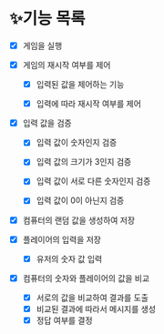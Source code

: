 # ✨기능 목록

- [X] 게임을 실행

  
- [X] 게임의 재시작 여부를 제어
    - [X] 입력된 값을 제어하는 기능
    - [X] 입력에 따라 재시작 여부를 제어


- [x] 입력 값을 검증
  - [x] 입력 값이 숫자인지 검증
  - [X] 입력 값의 크기가 3인지 검증
  - [X] 입력 값이 서로 다른 숫자인지 검증
  - [X] 입력 값이 0이 아닌지 검증


- [X] 컴퓨터의 랜덤 값을 생성하여 저장

- [X] 플레이어의 입력을 저장
    - [X] 유저의 숫자 값 입력
    

- [X] 컴퓨터의 숫자와 플레이어의 값을 비교
    - [X] 서로의 값을 비교하여 결과를 도출
    - [X] 비교된 결과에 따라서 메시지를 생성
    - [X] 정답 여부를 결정
